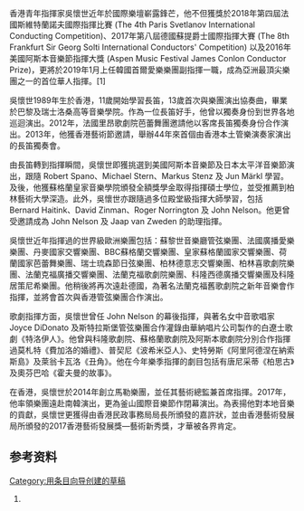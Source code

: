 香港青年指揮家吳懷世近年於國際樂壇嶄露鋒芒，他不但獲獎於2018年第四屆法國斯維特蘭諾夫國際指揮比賽 (The 4th Paris
Svetlanov International Conducting Competition)、2017年第八屆德國蘇提爵士國際指揮大賽
(The 8th Frankfurt Sir Georg Solti International Conductors'
Competition) 以及2016年美國阿斯本音樂節指揮大獎 (Aspen Music Festival James Conlon
Conductor Prize)，更將於2019年1月上任韓國首爾愛樂樂團副指揮一職，成為亞洲最頂尖樂團之一的首位華人指揮。\[1\]

吳懷世1989年生於香港，11歲開始學習長笛，13歲首次與樂團演出協奏曲，畢業於巴黎及瑞士洛桑高等音樂學院。作為一位長笛好手，他曾以獨奏身份到世界各地巡迴演出。2012年，法國里昂歌劇院芭蕾舞團邀請他以客席長笛獨奏身份合作演出。2013年，他獲香港藝術節邀請，舉辦44年來首個由香港本土管樂演奏家演出的長笛獨奏會。

由長笛轉到指揮瞬間，吳懷世即獲挑選到美國阿斯本音樂節及日本太平洋音樂節演出，跟隨 Robert Spano、Michael
Stern、Markus Stenz 及 Jun Märkl
學習。及後，他獲蘇格蘭皇家音樂學院頒發全額獎學金取得指揮碩士學位，並受推薦到柏林藝術大學深造。此外，吳懷世亦跟隨過多位殿堂級指揮大師學習，包括
Bernard Haitink、David Zinman、Roger Norrington 及 John Nelson。他更曾受邀請成為
John Nelson 及 Jaap van Zweden 的助理指揮。

吳懷世近年指揮過的世界級歐洲樂團包括：蘇黎世音樂廳管弦樂團、法國廣播愛樂樂團、丹麥國家交響樂團、BBC蘇格蘭交響樂團、皇家蘇格蘭國家交響樂團、荷蘭國家芭蕾舞樂團、瑞士琉森節日弦樂團、柏林德意志交響樂團、柏林喜歌劇院樂團、法蘭克福廣播交響樂團、法蘭克福歌劇院樂團、科隆西德廣播交響樂團及科隆居策尼希樂團。他稍後將再次遠赴德國，為著名法蘭克福舊歌劇院之新年音樂會作指揮，並將會首次與香港管弦樂團合作演出。

歌劇指揮方面，吳懷世曾任 John Nelson 的幕後指揮，與著名女中音歌唱家 Joyce DiDonato
及斯特拉斯堡管弦樂團合作灌錄由華納唱片公司製作的白遼士歌劇《特洛伊人》。他曾與科隆歌劇院、蘇格蘭歌劇院及阿斯本歌劇院分別合作指揮過莫札特《費加洛的婚禮》、普契尼《波希米亞人》、史特勞斯《阿里阿德涅在納索斯島》及萊翁卡瓦洛《丑角》。他在今年樂季指揮的劇目包括有唐尼采蒂《柏思古》及奧芬巴哈《霍夫曼的故事》。

在香港，吳懷世於2014年創立馬勒樂團，並任其藝術總監兼首席指揮。2017年，他率領樂團遠赴南韓演出，更為釜山國際音樂節作閉幕演出。為表揚他對本地音樂的貢獻，吳懷世更獲得由香港民政事務局局長所頒發的嘉許狀，並由香港藝術發展局所頒發的2017香港藝術發展獎—藝術新秀獎，才華被各界肯定。

## 参考资料

[Category:用条目向导创建的草稿](https://zh.wikipedia.org/wiki/Category:用条目向导创建的草稿 "wikilink")

1.